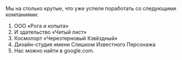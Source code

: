 Мы на столько крутые, что уже успели поработать со следующими компаниями:
1. ООО «Рога и копыта»
2. И здательство «Читый лист»
3. Космопорт «Черезтерновый Кзвёздный»
4. Дизайн-студия имени Слишком Известного Персонажа
5. Нас можно найти в google.com.
